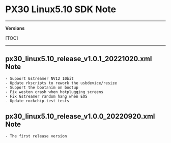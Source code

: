 # PX30 Linux5.10 SDK Note

---

**Versions**

[TOC]

---

## px30_linux5.10_release_v1.0.1_20221020.xml Note

```
- Supoort Gstreamer NV12 10bit
- Update rkscripts to rework the usbdevice/resize
- Support the bootanim on bootup
- Fix weston crash when hotplugging screens
- Fix Gstreamer random hang when EOS
- Update rockchip-test tests
```

## px30_linux5.10_release_v1.0.0_20220920.xml Note

```
- The first release version
```

